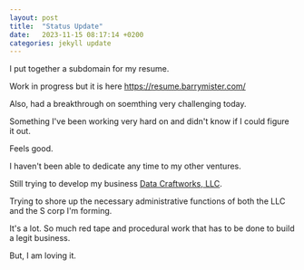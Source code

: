 ```yaml
---
layout: post
title:  "Status Update"
date:   2023-11-15 08:17:14 +0200
categories: jekyll update
---
```


I put together a subdomain for my resume.

Work in progress but it is here https://resume.barrymister.com/

Also, had a breakthrough on soemthing very challenging today.

Something I've been working very hard on and didn't know if I could figure it out.

Feels good.

I haven't been able to dedicate any time to my other ventures.

Still trying to develop my business [Data Craftworks, LLC](https://datacraftworks.com/).

Trying to shore up the necessary administrative functions of both the LLC and the S corp I'm forming.

It's a lot. So much red tape and procedural work that has to be done to build a legit business.

But, I am loving it.
